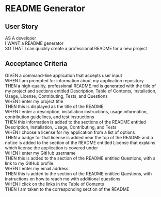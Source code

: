 # README Generator

## User Story

AS A developer
<br>
I WANT a README generator
<br>
SO THAT I can quickly create a professional README for a new project

## Acceptance Criteria

GIVEN a command-line application that accepts user input
<br>
WHEN I am prompted for information about my application repository
<br>
THEN a high-quality, professional README.md is generated with the title of my project and sections entitled Description, Table of Contents, Installation, Usage, License, Contributing, Tests, and Questions
<br>
WHEN I enter my project title
<br>
THEN this is displayed as the title of the README
<br>
WHEN I enter a description, installation instructions, usage information, contribution guidelines, and test instructions
<br>
THEN this information is added to the sections of the README entitled Description, Installation, Usage, Contributing, and Tests
<br>
WHEN I choose a license for my application from a list of options
<br>
THEN a badge for that license is added near the top of the README and a notice is added to the section of the README entitled License that explains which license the application is covered under
<br>
WHEN I enter my GitHub username
<br>
THEN this is added to the section of the README entitled Questions, with a link to my GitHub profile
<br>
WHEN I enter my email address
<br>
THEN this is added to the section of the README entitled Questions, with instructions on how to reach me with additional questions
<br>
WHEN I click on the links in the Table of Contents
<br>
THEN I am taken to the corresponding section of the README